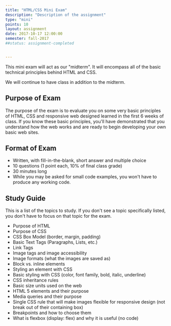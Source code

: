 ```yaml
---
title: "HTML/CSS Mini Exam"
description: "Description of the assignment"
type: "mini"
points: 10
layout: assignment
date: 2017-10-17 12:00:00
semester: fall-2017
##status: assignment-completed


---
```


This mini exam will act as our "midterm".  It will encompass all of the basic technical principles behind HTML and CSS.

We will continue to have class in addition to the midterm.

## Purpose of Exam

The purpose of the exam is to evaluate you on some very basic principles of HTML, CSS and responsive web designed learned in the first 6 weeks of class.  If you know these basic principles, you'll have demonstrated that you understand how the web works and are ready to begin developing your own basic web sites.  

## Format of Exam

* Written, with fill-in-the-blank, short answer and multiple choice
* 10 questions (1 point each, 10% of final class grade)
* 30 minutes long
* While you may be asked for small code examples, you won't have to produce any working code.

## Study Guide

This is a list of the topics to study.  If you don't see a topic specifically listed, you don't have to focus on that topic for the exam.

* Purpose of HTML
* Purpose of CSS
* CSS Box Model (border, margin, padding)
* Basic Text Tags (Paragraphs, Lists, etc.)
* Link Tags
* Image tags and image accessibility
* Image formats (what the images are saved as)
* Block vs. inline elements
* Styling an element with CSS
* Basic styling with CSS (color, font family, bold, italic, underline)
* CSS inheritance rules
* Basic size units used on the web
* HTML 5 elements and their purpose
* Media queries and their purpose
* Single CSS rule that will make images flexible for responsive design (not break out of their containing box)
* Breakpoints and how to choose them
* What is flexbox (display: flex) and why it is useful (no code)

